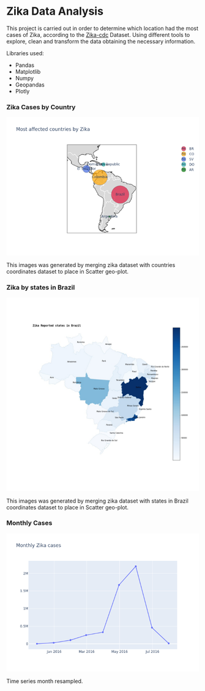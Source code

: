 # Zika Data Analysis

This project is carried out in order to determine which location had the most cases of Zika, according to the [Zika-cdc](https://drive.google.com/file/d/1QUMvzjOmnlXel_QkhaOInIQyTGuOw7vR/view?usp=sharing) Dataset. Using different tools to explore, clean and transform the data obtaining the necessary information.

Libraries used:
  - Pandas
  - Matplotlib
  - Numpy
  - Geopandas
  - Plotly

### Zika Cases by Country
![Countries](countries.png)

This images was generated by merging zika dataset with countries coordinates dataset to place in Scatter geo-plot.
 
### Zika by states in Brazil
![Brazil](BR.jpg)

This images was generated by merging zika dataset with states in Brazil coordinates dataset to place in Scatter geo-plot.


### Monthly Cases

![Monthly](monthly.png)

Time series month resampled.
